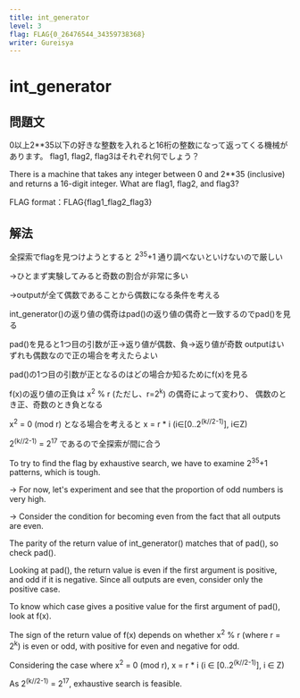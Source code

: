 ```yaml
---
title: int_generator
level: 3
flag: FLAG{0_26476544_34359738368}
writer: Gureisya
---
```


# int_generator

## 問題文

0以上2**35以下の好きな整数を入れると16桁の整数になって返ってくる機械があります。
flag1, flag2, flag3はそれぞれ何でしょう？

There is a machine that takes any integer between 0 and 2**35 (inclusive) and returns a 16-digit integer.
What are flag1, flag2, and flag3?

FLAG format：FLAG{flag1_flag2_flag3}

## 解法
全探索でflagを見つけようとすると  2<sup>35</sup>+1 通り調べないといけないので厳しい

→ひとまず実験してみると奇数の割合が非常に多い

→outputが全て偶数であることから偶数になる条件を考える

int_generator()の返り値の偶奇はpad()の返り値の偶奇と一致するのでpad()を見る

pad()を見ると1つ目の引数が正→返り値が偶数、負→返り値が奇数
outputはいずれも偶数なので正の場合を考えたらよい

pad()の1つ目の引数が正となるのはどの場合か知るためにf(x)を見る

f(x)の返り値の正負は x<sup>2</sup> % r (ただし、r=2<sup>k</sup>) の偶奇によって変わり、
偶数のとき正、奇数のとき負となる

x<sup>2</sup> = 0 (mod r) となる場合を考えると x = r * i (i∈[0..2<sup>(k//2-1)</sup>], i∈Z)

2<sup>(k//2-1)</sup> = 2<sup>17</sup> であるので全探索が間に合う


To try to find the flag by exhaustive search, we have to examine 2<sup>35</sup>+1 patterns, which is tough.

→ For now, let's experiment and see that the proportion of odd numbers is very high.

→ Consider the condition for becoming even from the fact that all outputs are even.

The parity of the return value of int_generator() matches that of pad(), so check pad().

Looking at pad(), the return value is even if the first argument is positive, and odd if it is negative.
Since all outputs are even, consider only the positive case.

To know which case gives a positive value for the first argument of pad(), look at f(x).

The sign of the return value of f(x) depends on whether x<sup>2</sup> % r (where r = 2<sup>k</sup>) is even or odd, with positive for even and negative for odd.

Considering the case where x<sup>2</sup> = 0 (mod r), x = r * i (i ∈ [0..2<sup>(k//2-1)</sup>], i ∈ Z)

As 2<sup>(k//2-1)</sup> = 2<sup>17</sup>, exhaustive search is feasible.

